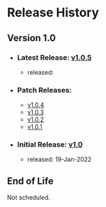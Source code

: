 # Release History

## Version 1.0
* ### Latest Release: [v1.0.5](https://github.com/openebs/mayastor/releases/tag/v1.0.5)
  * released: 
* ### Patch Releases:
  * [v1.0.4](https://github.com/openebs/mayastor/releases/tag/v1.0.4)
  * [v1.0.3](https://github.com/openebs/mayastor/releases/tag/v1.0.3)
  * [v1.0.2](https://github.com/openebs/mayastor/releases/tag/v1.0.2)
  * [v1.0.1](https://github.com/openebs/mayastor/releases/tag/v1.0.1)
* ### Initial Release: [v1.0](https://github.com/openebs/mayastor/releases/tag/v1.0.0)
  * released: 19-Jan-2022

## End of Life
Not scheduled.
